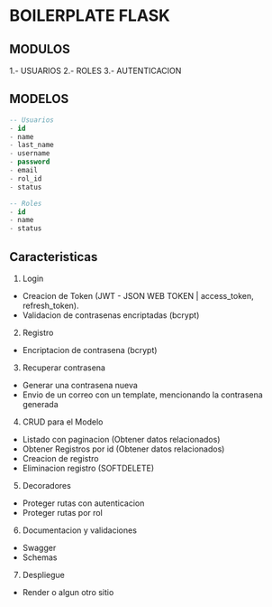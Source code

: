 # BOILERPLATE FLASK

## MODULOS

1.- USUARIOS
2.- ROLES
3.- AUTENTICACION

## MODELOS

```sql
-- Usuarios
- id
- name
- last_name
- username
- password
- email
- rol_id
- status

-- Roles
- id
- name
- status

```

## Caracteristicas

1. Login

- Creacion de Token (JWT - JSON WEB TOKEN | access_token, refresh_token).
- Validacion de contrasenas encriptadas (bcrypt)

2. Registro

- Encriptacion de contrasena (bcrypt)

3. Recuperar contrasena

- Generar una contrasena nueva
- Envio de un correo con un template, mencionando la contrasena generada

4. CRUD para el Modelo
- Listado con paginacion (Obtener datos relacionados)
- Obtener Registros por id (Obtener datos relacionados)
- Creacion de registro
- Eliminacion registro (SOFTDELETE)

5. Decoradores
- Proteger rutas con autenticacion
- Proteger rutas por rol

6. Documentacion y validaciones
- Swagger
- Schemas

7. Despliegue
- Render o algun otro sitio
